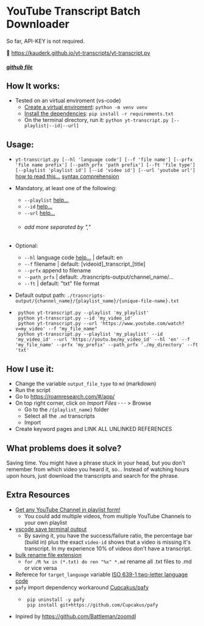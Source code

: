# YouTube Transcript Batch Downloader
So far, API-KEY is not required.

📄 https://kauderk.github.io/yt-transcripts/yt-transcript.py
##### [github file](https://github.com/kauderk/kauderk.github.io/blob/main/yt-transcripts/yt-transcript.py)

## How It works:
- Tested on an virtual enviroment (vs-code)
    - [Create a virtual enviroment](https://youtu.be/6W6iY7uUu34): `python -m venv venv`
    - [Install the dependencies](https://note.nkmk.me/en/python-pip-install-requirements/): `pip install -r requirements.txt`
    - On the terminal directory, run it: `python yt-transcript.py [--playlist|--id|--url]`


## Usage:
- `yt-transcript.py [--hl 'language code'] [--f 'file name'] [--prfx 'file name prefix'] [--path_prfx 'path prefix'] [--ft 'file type'] [--playlist 'playlist id'] [--id 'video id'] [--url 'youtube url']` [how to read this...](https://docs.python.org/3/using/cmdline.html) [syntax comprehension](https://github.com/Battleman/zoomdl#:~:text=the%20cookies%20once-,About%20syntax,-I%20see%20a)
- Mandatory, at least one of the following:
    - `--playlist` [help...](https://www.sociablekit.com/find-youtube-playlist-id/)
    - `--id` [help...](https://help.tcgplayer.com/hc/en-us/articles/115008106868-Finding-Your-YouTube-Video-ID)
    - `--url` [help...](https://www.computerhope.com/issues/ch002162.htm)
    - ###### add more separated by ","

- Optional:
  - `--hl` language code [help...](http://www.loc.gov/standards/iso639-2/php/code_list.php) | default: en
  - `--f` filename | default: [videoid]\_transcript_[title]
  - `--prfx` append to filename
  - `--path_prfx` | default: ./trasncripts-output/channel_name/...
  - `--ft` | default: "txt" file format

- Default output path: `./trasncripts-output/{channel_name}/{playlist_name}/{unique-file-name}.txt`


-  ``` 
    python yt-transcript.py --playlist 'my_playlist'
    python yt-transcript.py --id 'my_video_id'
    python yt-transcript.py --url 'https://www.youtube.com/watch?v=my_video' --f "my_file_name"
    python yt-transcript.py --playlist 'my_playlist' --id 'my_video_id' --url 'https://youtu.be/my_video_id' --hl 'en' --f 'my_file_name' --prfx 'my_prefix' --path_prfx './my_directory' --ft 'txt'
    ```


## How I use it:
- Change the variable `output_file_type` to `md` (markdown)
- Run the script
- Go to https://roamresearch.com/#/app/
- On top right corner, click on *Import Files* **· · ·** > Browse
    - Go to the `/{playlist_name}` folder
    - Select all the `.md` transcripts
    - Import
- Create keyword pages and LINK ALL UNLINKED REFERENCES

## What problems does it solve?
Saving time. You might have a phrase stuck in your head, but you don't remember from which video you heard it, so... Instead of watching hours upon hours, just download the transcripts and search for the phrase.

## Extra Resources
- [Get any YouTube Channel in playlist form!](https://webapps.stackexchange.com/questions/106815/how-to-find-videos-i-havent-watched-on-a-youtube-channel#:~:text=Go%20into%20any%20video%20of%20the%20channel%20you%20want)
    - You could add multiple videos, from multiple YouTube Channels to your own playlist
- [vscode save terminal output](https://codetryout.com/vscode-save-terminal-output/)
    - By saving it, you have the success/failure ratio, the percentage bar (build in) plus the exact `video-id` shows that a video is missing it's transcript. In my experience 10% of videos don't have a transcript.
- [bulk rename file extension](https://windowsloop.com/bulk-rename-file-extension/)
    - `for /R %x in (*.txt) do ren "%x" *.md` rename all .txt files to .md or vice versa 
- Referece for `target_language` variable [ISO 639-1 two-letter language code](http://www.loc.gov/standards/iso639-2/php/code_list.php)
- `pafy` import dependency workaround [Cupcakus/pafy](https://github.com/mps-youtube/pafy/pull/305#:~:text=You%20could%20just%20install%20pafy%20from%20this%20pull%20request%20(until%20the%20request%20is%20accepted))
    -  ``` 
        pip uninstall -y pafy
        pip install git+https://github.com/Cupcakus/pafy
        ``` 
- Inpired by https://github.com/Battleman/zoomdl

